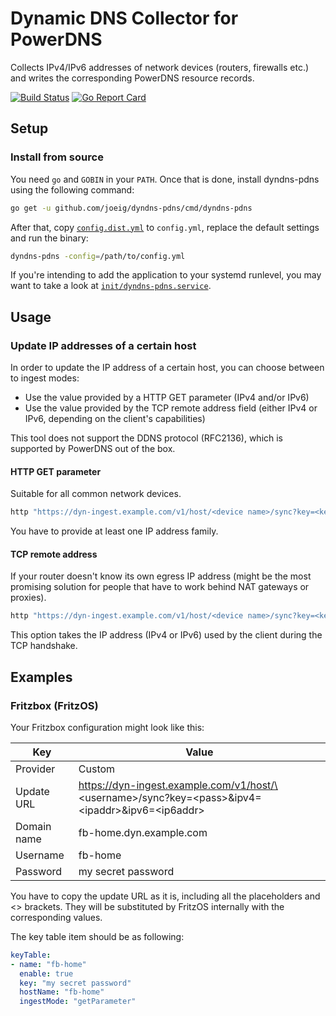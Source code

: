 # Dynamic DNS Collector for PowerDNS

Collects IPv4/IPv6 addresses of network devices (routers, firewalls etc.) and writes the corresponding PowerDNS resource records.

[![Build Status](https://github.com/joeig/dyndns-pdns/workflows/Tests/badge.svg)](https://github.com/joeig/dyndns-pdns/actions)
[![Go Report Card](https://goreportcard.com/badge/github.com/joeig/dyndns-pdns)](https://goreportcard.com/report/github.com/joeig/dyndns-pdns)

## Setup

### Install from source

You need `go` and `GOBIN` in your `PATH`. Once that is done, install dyndns-pdns using the following command:

~~~ bash
go get -u github.com/joeig/dyndns-pdns/cmd/dyndns-pdns
~~~

After that, copy [`config.dist.yml`](configs/config.dist.yml) to `config.yml`, replace the default settings and run the binary:

~~~ bash
dyndns-pdns -config=/path/to/config.yml
~~~

If you're intending to add the application to your systemd runlevel, you may want to take a look at [`init/dyndns-pdns.service`](init/dyndns-pdns.service).

## Usage

### Update IP addresses of a certain host

In order to update the IP address of a certain host, you can choose between to ingest modes:

- Use the value provided by a HTTP GET parameter (IPv4 and/or IPv6)
- Use the value provided by the TCP remote address field (either IPv4 or IPv6, depending on the client's capabilities)

This tool does not support the DDNS protocol (RFC2136), which is supported by PowerDNS out of the box.

#### HTTP GET parameter

Suitable for all common network devices.

~~~ bash
http "https://dyn-ingest.example.com/v1/host/<device name>/sync?key=<key>&ipv4=<IPv4 address>&ipv6=<IPv6 address>"
~~~

You have to provide at least one IP address family.

#### TCP remote address

If your router doesn't know its own egress IP address (might be the most promising solution for people that have to work behind NAT gateways or proxies).

~~~ bash
http "https://dyn-ingest.example.com/v1/host/<device name>/sync?key=<key>"
~~~

This option takes the IP address (IPv4 or IPv6) used by the client during the TCP handshake.

## Examples

### Fritzbox (FritzOS)

Your Fritzbox configuration might look like this:

| Key | Value |
| --- | ----- |
| Provider | Custom |
| Update URL | https://dyn-ingest.example.com/v1/host/\<username\>/sync?key=\<pass\>&ipv4=\<ipaddr\>&ipv6=\<ip6addr\> |
| Domain name | fb-home.dyn.example.com |
| Username | fb-home |
| Password | my secret password |

You have to copy the update URL as it is, including all the placeholders and \<\> brackets. They will be substituted by FritzOS internally with the corresponding values.

The key table item should be as following:

~~~ yaml
keyTable:
- name: "fb-home"
  enable: true
  key: "my secret password"
  hostName: "fb-home"
  ingestMode: "getParameter"
~~~
